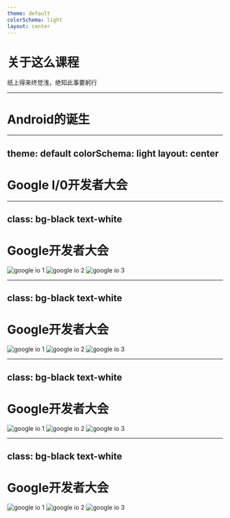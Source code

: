 ```yaml
---
theme: default
colorSchema: light
layout: center
---
```


# 关于这么课程

纸上得来终觉浅，绝知此事要躬行

---

# Android的诞生

---
theme: default
colorSchema: light
layout: center
---

# Google I/0开发者大会

---
class: bg-black text-white
---

<h1 class="text-center pb-5">Google开发者大会</h1>

<div class="flex justify-between items-center w-full gap-5">
  <img class="w-1/3"src="/assets/google-io-2025/1.jpg" alt="google io 1">
  <img class="w-1/3"src="/assets/google-io-2025/2.jpg" alt="google io 2">
  <img class="w-1/3"src="/assets/google-io-2025/3.jpg" alt="google io 3">
</div>

---
class: bg-black text-white
---

<h1 class="text-center pb-5">Google开发者大会</h1>

<div class="flex justify-between items-center w-full gap-5">
  <img class="w-1/3"src="/assets/google-io-2025/4.jpg" alt="google io 1">
  <img class="w-1/3"src="/assets/google-io-2025/5.jpg" alt="google io 2">
  <img class="w-1/3"src="/assets/google-io-2025/6.jpg" alt="google io 3">
</div>

---
class: bg-black text-white
---

<h1 class="text-center pb-5">Google开发者大会</h1>

<div class="flex justify-between items-center w-full gap-5">
  <img class="w-1/3"src="/assets/google-io-2025/7.jpg" alt="google io 1">
  <img class="w-1/3"src="/assets/google-io-2025/8.jpg" alt="google io 2">
  <img class="w-1/3"src="/assets/google-io-2025/9.jpg" alt="google io 3">
</div>

---
class: bg-black text-white
---

<h1 class="text-center pb-5">Google开发者大会</h1>

<div class="flex justify-between items-center w-full gap-5">
  <img class="w-1/3"src="/assets/google-io-2025/10.jpg" alt="google io 1">
  <img class="w-1/3"src="/assets/google-io-2025/11.jpg" alt="google io 2">
  <img class="w-1/3"src="/assets/google-io-2025/12.jpg" alt="google io 3">
</div>
